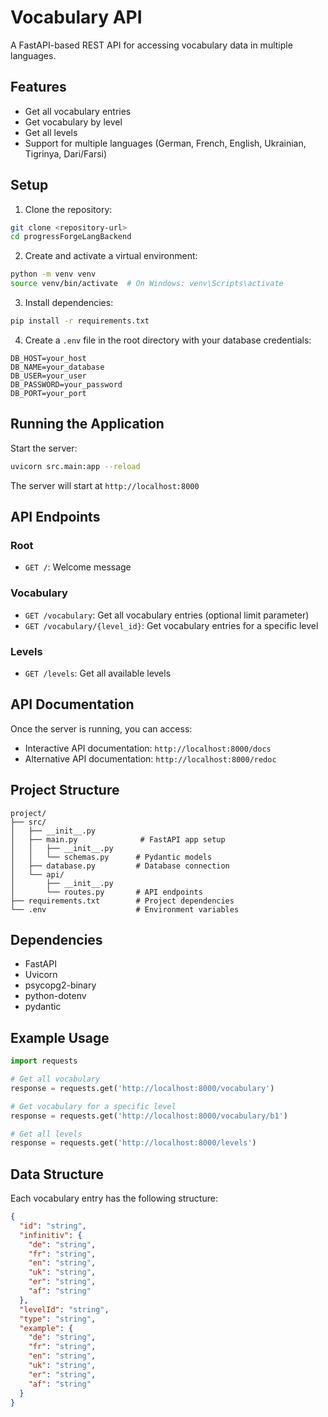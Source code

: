 # Vocabulary API

A FastAPI-based REST API for accessing vocabulary data in multiple languages.

## Features

- Get all vocabulary entries
- Get vocabulary by level
- Get all levels
- Support for multiple languages (German, French, English, Ukrainian, Tigrinya, Dari/Farsi)

## Setup

1. Clone the repository:

```bash
git clone <repository-url>
cd progressForgeLangBackend
```

2. Create and activate a virtual environment:

```bash
python -m venv venv
source venv/bin/activate  # On Windows: venv\Scripts\activate
```

3. Install dependencies:

```bash
pip install -r requirements.txt
```

4. Create a `.env` file in the root directory with your database credentials:

```env
DB_HOST=your_host
DB_NAME=your_database
DB_USER=your_user
DB_PASSWORD=your_password
DB_PORT=your_port
```

## Running the Application

Start the server:

```bash
uvicorn src.main:app --reload
```

The server will start at `http://localhost:8000`

## API Endpoints

### Root

- `GET /`: Welcome message

### Vocabulary

- `GET /vocabulary`: Get all vocabulary entries (optional limit parameter)
- `GET /vocabulary/{level_id}`: Get vocabulary entries for a specific level

### Levels

- `GET /levels`: Get all available levels

## API Documentation

Once the server is running, you can access:

- Interactive API documentation: `http://localhost:8000/docs`
- Alternative API documentation: `http://localhost:8000/redoc`

## Project Structure

```
project/
├── src/
│   ├── __init__.py
│   ├── main.py              # FastAPI app setup
│   │   ├── __init__.py
│   │   └── schemas.py      # Pydantic models
│   ├── database.py         # Database connection
│   └── api/
│       ├── __init__.py
│       └── routes.py       # API endpoints
├── requirements.txt        # Project dependencies
└── .env                    # Environment variables
```

## Dependencies

- FastAPI
- Uvicorn
- psycopg2-binary
- python-dotenv
- pydantic

## Example Usage

```python
import requests

# Get all vocabulary
response = requests.get('http://localhost:8000/vocabulary')

# Get vocabulary for a specific level
response = requests.get('http://localhost:8000/vocabulary/b1')

# Get all levels
response = requests.get('http://localhost:8000/levels')
```

## Data Structure

Each vocabulary entry has the following structure:

```json
{
  "id": "string",
  "infinitiv": {
    "de": "string",
    "fr": "string",
    "en": "string",
    "uk": "string",
    "er": "string",
    "af": "string"
  },
  "levelId": "string",
  "type": "string",
  "example": {
    "de": "string",
    "fr": "string",
    "en": "string",
    "uk": "string",
    "er": "string",
    "af": "string"
  }
}
```
